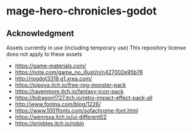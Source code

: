 # mage-hero-chronicles-godot

## Acknowledgment

Assets currently in use (including temporary use)
This repository license does not apply to these assets

* https://game-materials.com/
* https://note.com/game_no_illust/n/n427002e95b76
* http://rpgdot3319.g1.xrea.com/
* https://pipoya.itch.io/free-rpg-monster-pack
* https://ravenmore.itch.io/fantasy-icon-pack
* https://bdragon1727.itch.io/retro-impact-effect-pack-all
* http://www.fontna.com/blog/1226/
* https://www.1001fonts.com/sofachrome-font.html
* https://wenrexa.itch.io/ui-different02
* https://prinbles.itch.io/robin